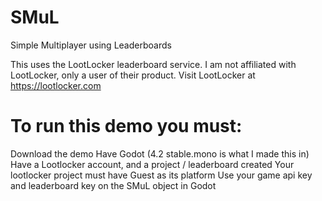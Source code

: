 # SMuL
Simple Multiplayer using Leaderboards

This uses the LootLocker leaderboard service. I am not affiliated with LootLocker, only a user of their product.
Visit LootLocker at https://lootlocker.com

# To run this demo you must:
Download the demo
Have Godot (4.2 stable.mono is what I made this in)
Have a Lootlocker account, and a project / leaderboard created
Your lootlocker project must have Guest as its platform
Use your game api key and leaderboard key on the SMuL object in Godot
